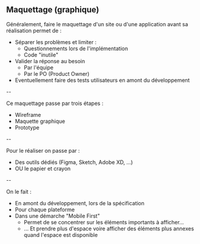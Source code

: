 ## Maquettage (graphique)

Généralement, faire le maquettage d'un site ou d'une application avant sa réalisation permet de :

+ Séparer les problèmes et limiter :
    + Questionnements lors de l'implémentation
    + Code "inutile"
+ Valider la réponse au besoin
    + Par l'équipe
    + Par le PO (Product Owner)
+ Eventuellement faire des tests utilisateurs en amont du développement

--

Ce maquettage passe par trois étapes :

- Wireframe
- Maquette graphique
- Prototype

--

Pour le réaliser on passe par :

+ Des outils dédiés (Figma, Sketch, Adobe XD, ...)
+ OU le papier et crayon

--

On le fait :

+ En amont du développement, lors de la spécification
+ Pour chaque plateforme
+ Dans une démarche "Mobile First"
    + Permet de se concentrer sur les éléments importants à afficher...
    + ... Et prendre plus d'espace voire afficher des éléments plus annexes quand l'espace est disponible